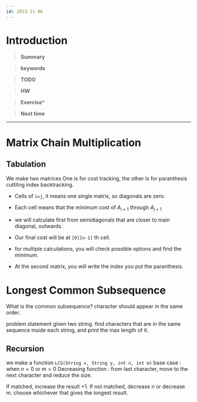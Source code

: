 ```yaml
---
id: 2023-11-06
---
```


# Introduction 

>**Summary**
>

>**keywords**
>

>**TODO**
>

> **HW**

>**Exercise*** 
>

> **Next time**
> 

*********
# Matrix Chain Multiplication

## Tabulation
We make two matrices
One is for cost tracking, the other is for paranthesis cuttitng index backtracking.

* Cells of `i=j`, it means one single matrix, so diagonals are zero.
* Each cell means that the minimum cost of $A_{i+1}$ through $A_{j+1}$ 
* we will calculate first from semidiagonals that are closer to main diagonal, outwards.
* Our final cost will be at `[0][n-1]` th cell.

* for multiple calculations, you will check possible options and find the minimum.
* At the second matrix, you will write the index you put the paranthesis.


# Longest Common Subsequence
What is the common subsequence?
character should appear in the same order.

problem statement
given two string. 
find characters that are in the same sequence inside each string, and print the max length of it. 
## Recursion
we make a function `LCS(String x, String y, int n, int m)`
base case : when  $n=0 \text{ or}\;m=0$ 
Decreasing function : from last character, move to the next character and reduce the size.

If matched, increase the result +1.
If not matched, decrease n or decrease m. choose whichever that gives the longest result.
